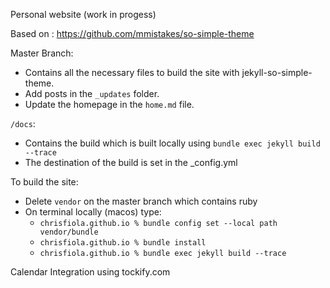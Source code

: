Personal website (work in progess)

Based on : https://github.com/mmistakes/so-simple-theme

Master Branch:
- Contains all the necessary files to build the site with jekyll-so-simple-theme.
- Add posts in the `_updates` folder.
- Update the homepage in the `home.md` file.

`/docs`:
- Contains the build which is built locally using `bundle exec jekyll build --trace`
- The destination of the build is set in the _config.yml

To build the site:
- Delete `vendor` on the master branch which contains ruby
- On terminal locally (macos) type:
   - `chrisfiola.github.io % bundle config set --local path vendor/bundle`
   - `chrisfiola.github.io % bundle install`
   - `chrisfiola.github.io % bundle exec jekyll build --trace`

Calendar Integration using tockify.com